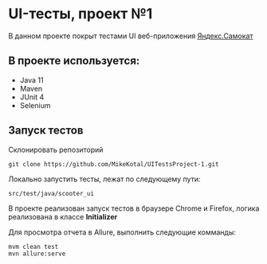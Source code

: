 # UI-тесты, проект №1
В данном проекте покрыт тестами UI веб-приложения [Яндекс.Самокат](http://qa-scooter.praktikum-services.ru)
## В проекте используется:
* Java 11
* Maven
* JUnit 4
* Selenium
## Запуск тестов
Склонировать репозиторий
```
git clone https://github.com/MikeKotal/UITestsProject-1.git
```
Локально запустить тесты, лежат по следующему пути:
```
src/test/java/scooter_ui
```
В проекте реализован запуск тестов в браузере Chrome и Firefox, логика реализована в классе **Initializer**

Для просмотра отчета в Allure, выполнить следующие комманды:
```
mvm clean test
mvn allure:serve
```